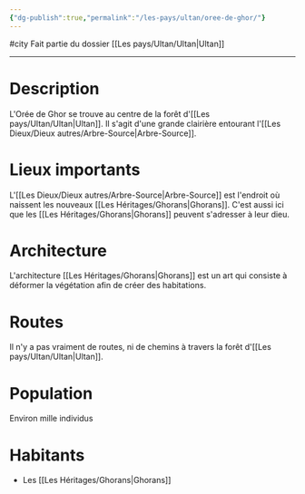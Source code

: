 ```yaml
---
{"dg-publish":true,"permalink":"/les-pays/ultan/oree-de-ghor/"}
---
```


#city 
Fait partie du dossier [[Les pays/Ultan/Ultan\|Ultan]]

-------

# Description
L'Orée de Ghor se trouve au centre de la forêt d'[[Les pays/Ultan/Ultan\|Ultan]]. Il s'agit d'une grande clairière entourant l'[[Les Dieux/Dieux autres/Arbre-Source\|Arbre-Source]].
# Lieux importants
L'[[Les Dieux/Dieux autres/Arbre-Source\|Arbre-Source]] est l'endroit où naissent les nouveaux [[Les Héritages/Ghorans\|Ghorans]]. C'est aussi ici que les [[Les Héritages/Ghorans\|Ghorans]] peuvent s'adresser à leur dieu.
# Architecture
L'architecture [[Les Héritages/Ghorans\|Ghorans]] est un art qui consiste à déformer la végétation afin de créer des habitations.
# Routes
Il n'y a pas vraiment de routes, ni de chemins à travers la forêt d'[[Les pays/Ultan/Ultan\|Ultan]].
# Population
Environ mille individus
# Habitants
- Les [[Les Héritages/Ghorans\|Ghorans]]